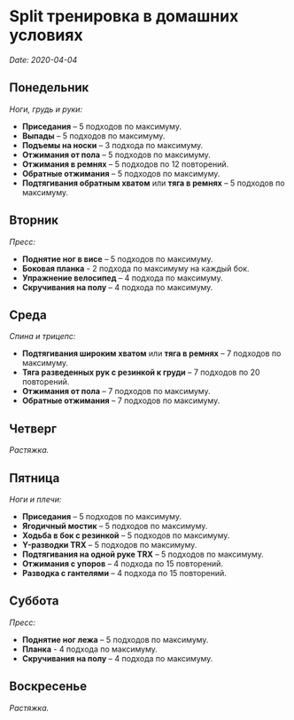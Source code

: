 # Split тренировка в домашних условиях

*Date: 2020-04-04*

## Понедельник

*Ноги, грудь и руки:*

* **Приседания** – 5 подходов по максимуму.
* **Выпады** – 5 подходов по максимуму.
* **Подъемы на носки** – 3 подхода по максимуму.
* **Отжимания от пола** – 5 подходов по максимуму.
* **Отжимания в ремнях**  – 5 подходов по 12 повторений.
* **Обратные отжимания** – 5 подходов по максимуму.
* **Подтягивания обратным хватом** или **тяга в ремнях**  – 5 подходов по максимуму.

## Вторник

*Пресс:*

* **Поднятие ног в висе** – 5 подходов по максимуму.
* **Боковая планка** - 2 подхода по максимуму на каждый бок.
* **Упражнение велосипед** – 4 подхода по максимуму.
* **Скручивания на полу** – 4 подхода по максимуму.

## Среда

*Спина и трицепс:*

* **Подтягивания широким хватом** или **тяга в ремнях** – 7 подходов по максимуму.
* **Тяга разведенных рук с резинкой к груди** – 7 подходов по 20 повторений.
* **Отжимания от пола** – 7 подходов по максимуму.
* **Обратные отжимания** – 7 подходов по максимуму.

## Четверг

*Растяжка.*

## Пятница

*Ноги и плечи:*

* **Приседания** – 5 подходов по максимуму.
* **Ягодичный мостик** – 5 подходов по максимуму.
* **Ходьба в бок с резинкой** – 5 подходов по максимуму.
* **Y-разводки TRX** – 5 подходов по максимуму.
* **Подтягивания на одной руке TRX** – 5 подходов по максимуму.
* **Отжимания с упоров** – 4 подхода по 15 повторений.
* **Разводка с гантелями** – 4 подхода по 15 повторений.

## Суббота

*Пресс:*

* **Поднятие ног лежа** – 5 подходов по максимуму.
* **Планка** - 4 подхода по максимуму.
* **Скручивания на полу** – 4 подхода по максимуму.

## Воскресенье

*Растяжка.*
